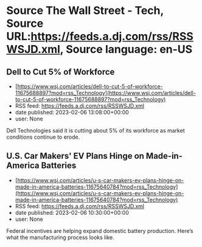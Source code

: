 # Source The Wall Street - Tech, Source URL:https://feeds.a.dj.com/rss/RSSWSJD.xml, Source language: en-US

## Dell to Cut 5% of Workforce
 - [https://www.wsj.com/articles/dell-to-cut-5-of-workforce-11675688897?mod=rss_Technology](https://www.wsj.com/articles/dell-to-cut-5-of-workforce-11675688897?mod=rss_Technology)
 - RSS feed: https://feeds.a.dj.com/rss/RSSWSJD.xml
 - date published: 2023-02-06 13:08:00+00:00
 - user: None

Dell Technologies said it is cutting about 5% of its workforce as market conditions continue to erode.

## U.S. Car Makers' EV Plans Hinge on Made-in-America Batteries
 - [https://www.wsj.com/articles/u-s-car-makers-ev-plans-hinge-on-made-in-america-batteries-11675640784?mod=rss_Technology](https://www.wsj.com/articles/u-s-car-makers-ev-plans-hinge-on-made-in-america-batteries-11675640784?mod=rss_Technology)
 - RSS feed: https://feeds.a.dj.com/rss/RSSWSJD.xml
 - date published: 2023-02-06 10:30:00+00:00
 - user: None

Federal incentives are helping expand domestic battery production. Here’s what the manufacturing process looks like.
